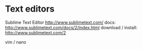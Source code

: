 # Text editors

Sublime Text Editor 
http://www.sublimetext.com/
docs: http://www.sublimetext.com/docs/2/index.html
download / install: http://www.sublimetext.com/2

vim / nano